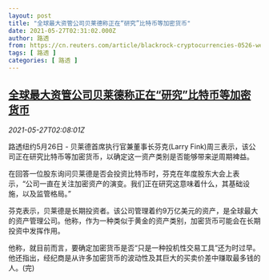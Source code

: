 ```yaml
---
layout: post
title: "全球最大资管公司贝莱德称正在“研究”比特币等加密货币"
date: 2021-05-27T02:31:02.000Z
author: 路透
from: https://cn.reuters.com/article/blackrock-cryptocurrencies-0526-wedn-idCNKCS2D8064
tags: [ 路透 ]
categories: [ 路透 ]
---
```

<!--1622082662000-->
[全球最大资管公司贝莱德称正在“研究”比特币等加密货币](https://cn.reuters.com/article/blackrock-cryptocurrencies-0526-wedn-idCNKCS2D8064)
------

<div>
<div><i>2021-05-27T02:08:01Z</i></div><p>路透纽约5月26日 - 贝莱德首席执行官兼董事长芬克(Larry Fink)周三表示，该公司正在研究比特币等加密货币，以确定这一资产类别是否能够带来逆周期裨益。</p><p>在回答一位股东询问贝莱德是否会投资比特币时，芬克在年度股东大会上表示，“公司一直在关注加密资产的演变。我们正在研究这意味着什么，其基础设施，以及监管格局。”</p><p>芬克表示，贝莱德是长期投资者。该公司管理着约9万亿美元的资产，是全球最大的资产管理公司。他称，作为一种类似于黄金的资产类别，加密货币可能会在长期投资中发挥作用。</p><p>他称，就目前而言，要确定加密货币是否“只是一种投机性交易工具”还为时过早。他还指出，经纪商是从许多加密货币的波动性及其巨大的买卖价差中赚取最多钱的人。(完)</p>
</div>
